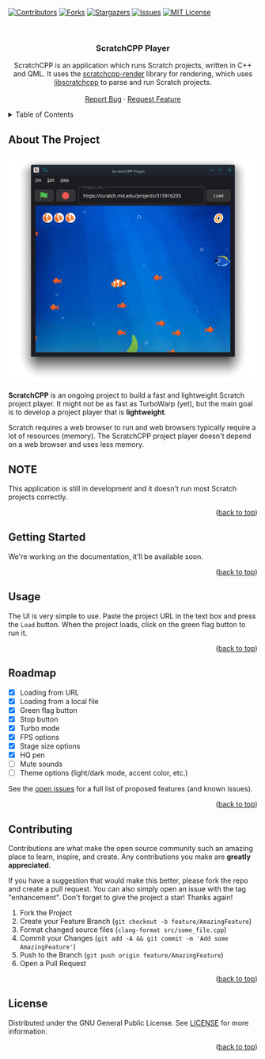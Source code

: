 <!-- Improved compatibility of back to top link: See: https://github.com/othneildrew/Best-README-Template/pull/73 -->
<a name="readme-top"></a>

<!-- PROJECT SHIELDS -->
<!--
*** I'm using markdown "reference style" links for readability.
*** Reference links are enclosed in brackets [ ] instead of parentheses ( ).
*** See the bottom of this document for the declaration of the reference variables
*** for contributors-url, forks-url, etc. This is an optional, concise syntax you may use.
*** https://www.markdownguide.org/basic-syntax/#reference-style-links
-->
[![Contributors][contributors-shield]][contributors-url]
[![Forks][forks-shield]][forks-url]
[![Stargazers][stars-shield]][stars-url]
[![Issues][issues-shield]][issues-url]
[![MIT License][license-shield]][license-url]



<!-- PROJECT LOGO -->
<br />
<div align="center">
  <!-- TODO: Add logo: <a href="https://github.com/scratchcpp/scratchcpp-player">
    <img src="images/logo.png" alt="Logo" width="80" height="80">
  </a> -->

<h3 align="center">ScratchCPP Player</h3>

  <p align="center">
    ScratchCPP is an application which runs Scratch projects, written in C++ and QML.
    It uses the <a href="https://github.com/scratchcpp/scratchcpp-render">scratchcpp-render</a> library for rendering,
    which uses <a href="https://github.com/scratchcpp/libscratchcpp">libscratchcpp</a> to parse and run Scratch projects.
    <br />
    <!-- TODO: Add link to documentation: <a href="https://github.com/scratchcpp/scratchcpp-player"><strong>Explore the docs »</strong></a>
    <br /> -->
    <br />
    <a href="https://github.com/scratchcpp/scratchcpp-player/issues">Report Bug</a>
    ·
    <a href="https://github.com/scratchcpp/scratchcpp-player/issues">Request Feature</a>
  </p>
</div>



<!-- TABLE OF CONTENTS -->
<details>
  <summary>Table of Contents</summary>
  <ol>
    <li>
      <a href="#about-the-project">About The Project</a>
    </li>
    <li>
      <a href="#getting-started">Getting Started</a>
    </li>
    <li><a href="#usage">Usage</a></li>
    <li><a href="#roadmap">Roadmap</a></li>
    <li><a href="#contributing">Contributing</a></li>
    <li><a href="#license">License</a></li>
  </ol>
</details>



<!-- ABOUT THE PROJECT -->
## About The Project

[![ScratchCPP screenshot][product-screenshot]](https://github.com/scratchcpp/scratchcpp-player)

**ScratchCPP** is an ongoing project to build a fast and lightweight Scratch project player.
It might not be as fast as TurboWarp (yet), but the main goal is to develop a project player
that is **lightweight**.

Scratch requires a web browser to run and web browsers typically require a lot of resources (memory).
The ScratchCPP project player doesn't depend on a web browser and uses less memory.

## NOTE
This application is still in development and it doesn't run most Scratch projects correctly.

<p align="right">(<a href="#readme-top">back to top</a>)</p>



<!-- GETTING STARTED -->
## Getting Started

We're working on the documentation, it'll be available soon.
<!-- TODO: Add link to documentation -->

<p align="right">(<a href="#readme-top">back to top</a>)</p>



<!-- USAGE EXAMPLES -->
## Usage
The UI is very simple to use. Paste the project URL in the text box and press the `Load` button.
When the project loads, click on the green flag button to run it.

<p align="right">(<a href="#readme-top">back to top</a>)</p>



<!-- ROADMAP -->
## Roadmap

- [x] Loading from URL
- [x] Loading from a local file
- [x] Green flag button
- [x] Stop button
- [x] Turbo mode
- [x] FPS options
- [x] Stage size options
- [x] HQ pen
- [ ] Mute sounds
- [ ] Theme options (light/dark mode, accent color, etc.)

See the [open issues](https://github.com/scratchcpp/scratchcpp-player/issues) for a full list of proposed features (and known issues).

<p align="right">(<a href="#readme-top">back to top</a>)</p>



<!-- CONTRIBUTING -->
## Contributing

Contributions are what make the open source community such an amazing place to learn, inspire, and create. Any contributions you make are **greatly appreciated**.

If you have a suggestion that would make this better, please fork the repo and create a pull request. You can also simply open an issue with the tag "enhancement".
Don't forget to give the project a star! Thanks again!

1. Fork the Project
2. Create your Feature Branch (`git checkout -b feature/AmazingFeature`)
3. Format changed source files (`clang-format src/some_file.cpp`)
4. Commit your Changes (`git add -A && git commit -m 'Add some AmazingFeature'`)
5. Push to the Branch (`git push origin feature/AmazingFeature`)
6. Open a Pull Request

<p align="right">(<a href="#readme-top">back to top</a>)</p>



<!-- LICENSE -->
## License

Distributed under the GNU General Public License. See [LICENSE](LICENSE) for more information.

<p align="right">(<a href="#readme-top">back to top</a>)</p>



<!-- MARKDOWN LINKS & IMAGES -->
<!-- https://www.markdownguide.org/basic-syntax/#reference-style-links -->
[contributors-shield]: https://img.shields.io/github/contributors/scratchcpp/scratchcpp-player.svg?style=for-the-badge
[contributors-url]: https://github.com/scratchcpp/scratchcpp-player/graphs/contributors
[forks-shield]: https://img.shields.io/github/forks/scratchcpp/scratchcpp-player.svg?style=for-the-badge
[forks-url]: https://github.com/scratchcpp/scratchcpp-player/network/members
[stars-shield]: https://img.shields.io/github/stars/scratchcpp/scratchcpp-player.svg?style=for-the-badge
[stars-url]: https://github.com/scratchcpp/scratchcpp-player/stargazers
[issues-shield]: https://img.shields.io/github/issues/scratchcpp/scratchcpp-player.svg?style=for-the-badge
[issues-url]: https://github.com/scratchcpp/scratchcpp-player/issues
[license-shield]: https://img.shields.io/github/license/scratchcpp/scratchcpp-player.svg?style=for-the-badge
[license-url]: https://github.com/scratchcpp/scratchcpp-player/blob/master/LICENSE
[product-screenshot]: res/screenshot.png
